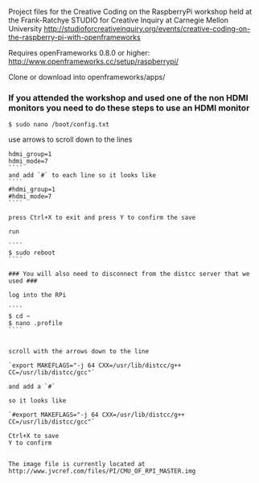 Project files for the Creative Coding on the RaspberryPi workshop held at the Frank-Ratchye STUDIO for Creative Inquiry at Carnegie Mellon University 
http://studioforcreativeinquiry.org/events/creative-coding-on-the-raspberry-pi-with-openframeworks

Requires openFrameworks 0.8.0 or higher: http://www.openframeworks.cc/setup/raspberrypi/

Clone or download into openframeworks/apps/

### If you attended the workshop and used one of the non HDMI monitors you need to do these steps to use an HDMI monitor


`$ sudo nano /boot/config.txt`

use arrows to scroll down to the lines

`````
hdmi_group=1
hdmi_mode=7
````
and add `#` to each line so it looks like
````
#hdmi_group=1
#hdmi_mode=7
````

press Ctrl+X to exit and press Y to confirm the save

run

````
$ sudo reboot
````

### You will also need to disconnect from the distcc server that we used ###

log into the RPi

````
$ cd ~
$ nano .profile
````


scroll with the arrows down to the line

`export MAKEFLAGS="-j 64 CXX=/usr/lib/distcc/g++ CC=/usr/lib/distcc/gcc"`

and add a `#`

so it looks like

`#export MAKEFLAGS="-j 64 CXX=/usr/lib/distcc/g++ CC=/usr/lib/distcc/gcc"`

Ctrl+X to save
Y to confirm


The image file is currently located at
http://www.jvcref.com/files/PI/CMU_OF_RPI_MASTER.img




